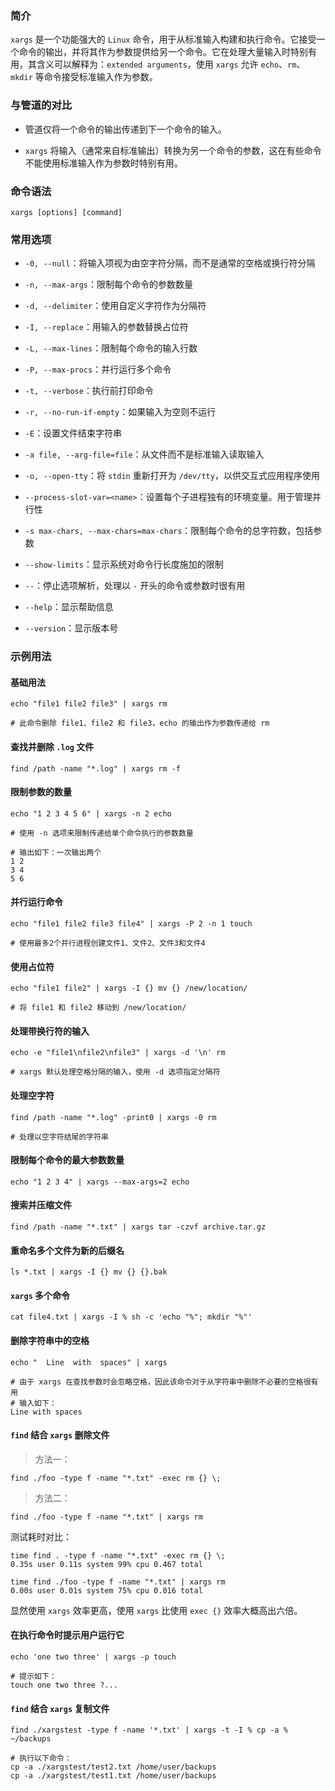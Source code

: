 ### 简介

`xargs` 是一个功能强大的 `Linux` 命令，用于从标准输入构建和执行命令。它接受一个命令的输出，并将其作为参数提供给另一个命令。它在处理大量输入时特别有用，其含义可以解释为：`extended arguments`，使用 `xargs` 允许 `echo`、`rm`、`mkdir` 等命令接受标准输入作为参数。

### 与管道的对比

* 管道仅将一个命令的输出传递到下一个命令的输入。

* `xargs` 将输入（通常来自标准输出）转换为另一个命令的参数，这在有些命令不能使用标准输入作为参数时特别有用。

### 命令语法

```shell
xargs [options] [command]
```

### 常用选项

* `-0, --null`：将输入项视为由空字符分隔，而不是通常的空格或换行符分隔

* `-n, --max-args`：限制每个命令的参数数量

* `-d, --delimiter`：使用自定义字符作为分隔符

* `-I, --replace`：用输入的参数替换占位符

* `-L, --max-lines`：限制每个命令的输入行数

* `-P, --max-procs`：并行运行多个命令

* `-t, --verbose`：执行前打印命令

* `-r, --no-run-if-empty`：如果输入为空则不运行

* `-E`：设置文件结束字符串

* `-a file, --arg-file=file`：从文件而不是标准输入读取输入

* `-o, --open-tty`：将 `stdin` 重新打开为 `/dev/tty`，以供交互式应用程序使用

* `--process-slot-var=<name>`：设置每个子进程独有的环境变量。用于管理并行性

* `-s max-chars, --max-chars=max-chars`：限制每个命令的总字符数，包括参数

* `--show-limits`：显示系统对命令行长度施加的限制

* `--`：停止选项解析，处理以 `-` 开头的命令或参数时很有用

* `--help`：显示帮助信息

* `--version`：显示版本号

### 示例用法

#### 基础用法

```shell
echo "file1 file2 file3" | xargs rm

# 此命令删除 file1、file2 和 file3，echo 的输出作为参数传递给 rm
```

#### 查找并删除 `.log` 文件

```shell
find /path -name "*.log" | xargs rm -f
```

#### 限制参数的数量

```shell
echo "1 2 3 4 5 6" | xargs -n 2 echo

# 使用 -n 选项来限制传递给单个命令执行的参数数量

# 输出如下：一次输出两个
1 2
3 4
5 6
```

#### 并行运行命令

```shell
echo "file1 file2 file3 file4" | xargs -P 2 -n 1 touch

# 使用最多2个并行进程创建文件1、文件2、文件3和文件4
```

#### 使用占位符

```shell
echo "file1 file2" | xargs -I {} mv {} /new/location/

# 将 file1 和 file2 移动到 /new/location/
```

#### 处理带换行符的输入

```shell
echo -e "file1\nfile2\nfile3" | xargs -d '\n' rm

# xargs 默认处理空格分隔的输入，使用 -d 选项指定分隔符
```

#### 处理空字符

```shell
find /path -name "*.log" -print0 | xargs -0 rm

# 处理以空字符结尾的字符串
```

#### 限制每个命令的最大参数数量

```shell
echo "1 2 3 4" | xargs --max-args=2 echo
```

#### 搜索并压缩文件

```shell
find /path -name "*.txt" | xargs tar -czvf archive.tar.gz
```

#### 重命名多个文件为新的后缀名

```shell
ls *.txt | xargs -I {} mv {} {}.bak
```

#### `xargs` 多个命令

```shell
cat file4.txt | xargs -I % sh -c 'echo "%"; mkdir "%"'
```

#### 删除字符串中的空格

```shell
echo "  Line  with  spaces" | xargs

# 由于 xargs 在查找参数时会忽略空格，因此该命令对于从字符串中删除不必要的空格很有用
# 输入如下：
Line with spaces
```

#### `find` 结合 `xargs` 删除文件

> 方法一：

```shell
find ./foo -type f -name "*.txt" -exec rm {} \;
```

> 方法二：

```shell
find ./foo -type f -name "*.txt" | xargs rm
```

测试耗时对比：

```shell
time find . -type f -name "*.txt" -exec rm {} \;
0.35s user 0.11s system 99% cpu 0.467 total

time find ./foo -type f -name "*.txt" | xargs rm
0.00s user 0.01s system 75% cpu 0.016 total
```

显然使用 `xargs` 效率更高，使用 `xargs` 比使用 `exec {}` 效率大概高出六倍。

#### 在执行命令时提示用户运行它

```shell
echo 'one two three' | xargs -p touch

# 提示如下：
touch one two three ?...
```

#### `find` 结合 `xargs` 复制文件

```shell
find ./xargstest -type f -name '*.txt' | xargs -t -I % cp -a % ~/backups

# 执行以下命令：
cp -a ./xargstest/test2.txt /home/user/backups
cp -a ./xargstest/test1.txt /home/user/backups
```